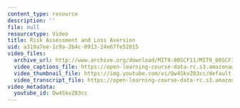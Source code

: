 ```yaml
---
content_type: resource
description: ''
file: null
resourcetype: Video
title: Risk Assessment and Loss Aversion
uid: a319a7ee-1c9a-2b4c-0913-24e67fe52815
video_files:
  archive_url: http://www.archive.org/download/MIT9.00SCF11/MIT9_00SCF11_lec18_300k.mp4
  video_captions_file: https://open-learning-course-data-rc.s3.amazonaws.com/9-00sc-introduction-to-psychology-fall-2011/61bf91f13fba571caed7080008d42769_Qw4SkvZ03cc.vtt
  video_thumbnail_file: https://img.youtube.com/vi/Qw4SkvZ03cc/default.jpg
  video_transcript_file: https://open-learning-course-data-rc.s3.amazonaws.com/9-00sc-introduction-to-psychology-fall-2011/fa6184c93b1d2f95971ff346e794f15f_Qw4SkvZ03cc.pdf
video_metadata:
  youtube_id: Qw4SkvZ03cc
---
```

